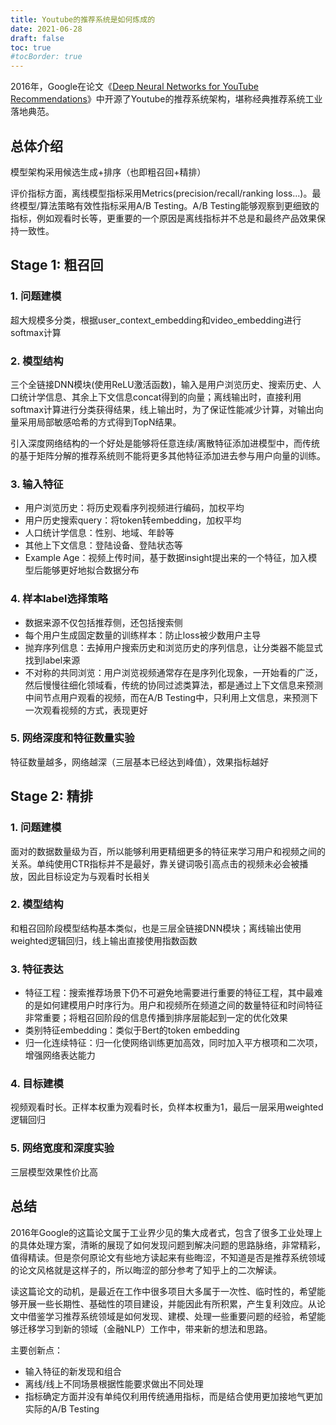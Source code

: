 ```yaml
---
title: Youtube的推荐系统是如何炼成的
date: 2021-06-28
draft: false
toc: true
#tocBorder: true
---
```



2016年，Google在论文《[Deep Neural Networks for YouTube Recommendations][1]》中开源了Youtube的推荐系统架构，堪称经典推荐系统工业落地典范。

## 总体介绍

模型架构采用候选生成+排序（也即粗召回+精排）

评价指标方面，离线模型指标采用Metrics(precision/recall/ranking loss...)。最终模型/算法策略有效性指标采用A/B Testing。A/B Testing能够观察到更细致的指标，例如观看时长等，更重要的一个原因是离线指标并不总是和最终产品效果保持一致性。

## Stage 1: 粗召回

### 1. 问题建模

超大规模多分类，根据user_context_embedding和video_embedding进行softmax计算 
### 2. 模型结构

三个全链接DNN模块(使用ReLU激活函数)，输入是用户浏览历史、搜索历史、人口统计学信息、其余上下文信息concat得到的向量；离线输出时，直接利用softmax计算进行分类获得结果，线上输出时，为了保证性能减少计算，对输出向量采用局部敏感哈希的方式得到TopN结果。 

引入深度网络结构的一个好处是能够将任意连续/离散特征添加进模型中，而传统的基于矩阵分解的推荐系统则不能将更多其他特征添加进去参与用户向量的训练。

### 3. 输入特征
 - 用户浏览历史：将历史观看序列视频进行编码，加权平均
 - 用户历史搜索query：将token转embedding，加权平均
 - 人口统计学信息：性别、地域、年龄等
 - 其他上下文信息：登陆设备、登陆状态等
 - Example Age：视频上传时间，基于数据insight提出来的一个特征，加入模型后能够更好地拟合数据分布

### 4. 样本label选择策略
 - 数据来源不仅包括推荐侧，还包括搜索侧
 - 每个用户生成固定数量的训练样本：防止loss被少数用户主导
 - 抛弃序列信息：去掉用户搜索历史和浏览历史的序列信息，让分类器不能显式找到label来源
 - 不对称的共同浏览：用户浏览视频通常存在是序列化现象，一开始看的广泛，然后慢慢往细化领域看，传统的协同过滤类算法，都是通过上下文信息来预测中间节点用户观看的视频，而在A/B Testing中，只利用上文信息，来预测下一次观看视频的方式，表现更好 

### 5. 网络深度和特征数量实验

特征数量越多，网络越深（三层基本已经达到峰值），效果指标越好

## Stage 2: 精排

### 1. 问题建模

面对的数据数量级为百，所以能够利用更精细更多的特征来学习用户和视频之间的关系。单纯使用CTR指标并不是最好，靠关键词吸引高点击的视频未必会被播放，因此目标设定为与观看时长相关

### 2. 模型结构

和粗召回阶段模型结构基本类似，也是三层全链接DNN模块；离线输出使用weighted逻辑回归，线上输出直接使用指数函数

### 3. 特征表达
 - 特征工程：搜索推荐场景下仍不可避免地需要进行重要的特征工程，其中最难的是如何建模用户时序行为。用户和视频所在频道之间的数量特征和时间特征非常重要；将粗召回阶段的信息传播到排序层能起到一定的优化效果
 - 类别特征embedding：类似于Bert的token embedding
 - 归一化连续特征：归一化使网络训练更加高效，同时加入平方根项和二次项，增强网络表达能力

### 4. 目标建模

视频观看时长。正样本权重为观看时长，负样本权重为1，最后一层采用weighted逻辑回归

### 5. 网络宽度和深度实验

三层模型效果性价比高

## 总结

2016年Google的这篇论文属于工业界少见的集大成者式，包含了很多工业处理上的具体处理方案，清晰的展现了如何发现问题到解决问题的思路脉络，非常精彩，值得精读。但是奈何原论文有些地方读起来有些晦涩，不知道是否是推荐系统领域的论文风格就是这样子的，所以晦涩的部分参考了知乎上的二次解读。

读这篇论文的动机，是最近在工作中很多项目大多属于一次性、临时性的，希望能够开展一些长期性、基础性的项目建设，并能因此有所积累，产生复利效应。从论文中借鉴学习推荐系统领域是如何发现、建模、处理一些重要问题的经验，希望能够迁移学习到新的领域（金融NLP）工作中，带来新的想法和思路。

主要创新点：
- 输入特征的新发现和组合
- 离线/线上不同场景根据性能要求做出不同处理
- 指标确定方面并没有单纯仅利用传统通用指标，而是结合使用更加接地气更加实际的A/B Testing


[1]: https://static.googleusercontent.com/media/research.google.com/zh-CN//pubs/archive/45530.pdf
